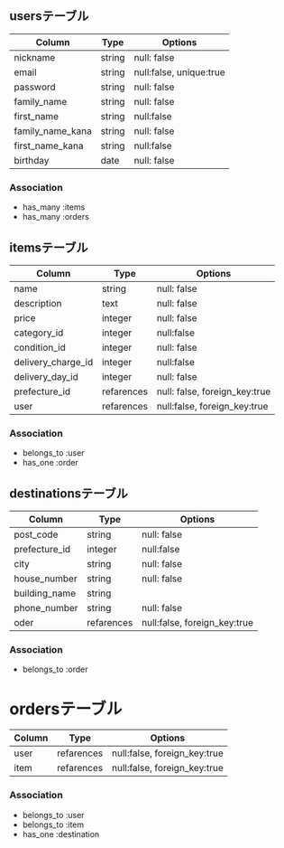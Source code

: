 ## usersテーブル
|Column|Type|Options|
|------|----|-------|
|nickname|string|null: false|
|email|string|null:false, unique:true|
|password|string|null: false|
|family_name|string|null: false|
|first_name|string|null:false|
|family_name_kana|string|null: false|
|first_name_kana|string|null:false|
|birthday|date|null: false|

### Association
- has_many :items
- has_many :orders

## itemsテーブル
|Column|Type|Options|
|------|----|-------|
|name|string|null: false|
|description|text|null: false|
|price|integer|null: false|
|category_id|integer|null:false|
|condition_id|integer|null: false|
|delivery_charge_id|integer|null:false|
|delivery_day_id|integer|null: false|
|prefecture_id|refarences|null: false, foreign_key:true|
|user|refarences|null:false, foreign_key:true|

### Association
- belongs_to :user
- has_one :order

## destinationsテーブル
|Column|Type|Options|
|------|----|-------|
|post_code|string|null: false|
|prefecture_id|integer|null:false|
|city|string|null: false|
|house_number|string|null: false|
|building_name|string|
|phone_number|string|null: false|
|oder|refarences|null:false, foreign_key:true|

### Association
- belongs_to :order

# ordersテーブル
|Column|Type|Options|
|------|----|-------|
|user|refarences|null:false, foreign_key:true|
|item|refarences|null:false, foreign_key:true|

### Association
- belongs_to :user
- belongs_to :item
- has_one :destination
